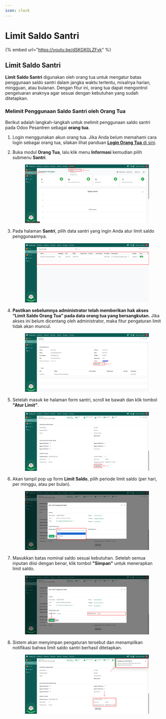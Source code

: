 ```yaml
---
icon: clock
---
```


# Limit Saldo Santri

{% embed url="https://youtu.be/dSKGK0LZFvk" %}

## Limit Saldo Santri

**Limit Saldo Santri** digunakan oleh orang tua untuk mengatur batas penggunaan saldo santri dalam jangka waktu tertentu, misalnya harian, mingguan, atau bulanan. Dengan fitur ini, orang tua dapat mengontrol pengeluaran anaknya agar sesuai dengan kebutuhan yang sudah ditetapkan.

### Melimit Penggunaan Saldo Santri oleh Orang Tua

Berikut adalah langkah-langkah untuk melimit penggunaan saldo santri pada Odoo Pesantren sebagai **orang tua**.

1. Login menggunakan akun orang tua. Jika Anda belum memahami cara login sebagai orang tua, silakan lihat panduan [**Login Orang Tua** di sini](../../setup-and-konfigurasi/panduan-login/login-orang-tua.md).
2.  Buka modul **Orang Tua**, lalu klik menu **Informasi** kemudian pilih submenu **Santri**.

    <figure><img src="../../.gitbook/assets/images-594 (1).png" alt=""><figcaption></figcaption></figure>


3.  Pada halaman **Santri**, pilih data santri yang ingin Anda atur limit saldo penggunaannya.

    <figure><img src="../../.gitbook/assets/images-595 (1).png" alt=""><figcaption></figcaption></figure>


4.  **Pastikan sebelumnya administrator telah memberikan hak akses “Limit Saldo Orang Tua” pada data orang tua yang bersangkutan.** Jika akses ini belum dicentang oleh administrator, maka fitur pengaturan limit tidak akan muncul.

    <figure><img src="../../.gitbook/assets/images-603.png" alt=""><figcaption></figcaption></figure>


5.  Setelah masuk ke halaman form santri, scroll ke bawah dan klik tombol **"Atur Limit"**.

    <figure><img src="../../.gitbook/assets/images-604.png" alt=""><figcaption></figcaption></figure>


6.  Akan tampil pop up form **Limit Saldo**, pilih periode limit saldo (per hari, per minggu, atau per bulan).

    <figure><img src="../../.gitbook/assets/images-605.png" alt=""><figcaption></figcaption></figure>


7.  Masukkan batas nominal saldo sesuai kebutuhan. Setelah semua inputan diisi dengan benar, klik tombol **"Simpan"** untuk menerapkan limit saldo.

    <figure><img src="../../.gitbook/assets/images-606.png" alt=""><figcaption></figcaption></figure>


8.  Sistem akan menyimpan pengaturan tersebut dan menampilkan notifikasi bahwa limit saldo santri berhasil ditetapkan.

    <figure><img src="../../.gitbook/assets/images-607.png" alt=""><figcaption></figcaption></figure>
